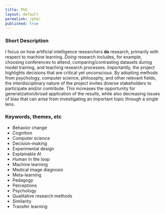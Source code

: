 ```yaml
---
title: PhD
layout: default
permalink: /phd/
published: true
---
```


### Short Description ###


I focus on how artificial intelligence researchers **do** research, primarily with respect to machine learning. *Doing* research includes, for example, choosing conferences to attend, comparing/contrasting datasets during model training, and teaching research processes. Importantly, the project highlights decisions that are critical yet unconscious. By adopting methods from psychology, computer science, philosophy, and other relevant fields, the interdisciplinary nature of the project invites diverse stakeholders to participate and/or contribute. This increases the opportunity for generalization/broad application of the results, while also decreasing issues of bias that can arise from investigating an important topic through a single lens.



### Keywords, themes, etc ###

* Behavior change
* Cognition
* Computer science
* Decision-making
* Experimental design
* Explainable AI
* Human in the loop
* Machine learning
* Medical image diagnosis
* Meta-learning
* Pedagogy
* Perceptions
* Psychology
* Qualitative research methods
* Similarity
* Transfer learning